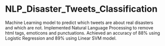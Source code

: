 # NLP_Disaster_Tweets_Classification
Machine Learning model to predict which tweets are about real disasters and which are not. Implemented Natural Language Processing to remove html tags, emoticons and punctuations. Achieved an accuracy of 88% using Logistic Regression and 89% using Linear SVM model.
